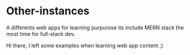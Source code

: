 # Other-instances
A differents web apps for learning purpurose its include MERN stack the most time for full-stack dev.

Hi there, I left some examples when learning web app content ;)
